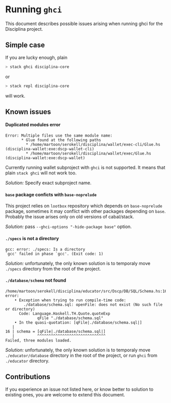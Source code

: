 # Running `ghci`

This document describes possible issues arising when running ghci for the Disciplina project.

## Simple case

If you are lucky enough, plain

```bash
> stack ghci disciplina-core
```

or

```bash
> stack repl disciplina-core
```

will work.

## Known issues

#### Duplicated modules error

```
Error: Multiple files use the same module name:
       * Glue found at the following paths
         * /home/martoon/serokell/disciplina/wallet/exec-cli/Glue.hs (disciplina-wallet:exe:dscp-wallet-cli)
         * /home/martoon/serokell/disciplina/wallet/exec/Glue.hs (disciplina-wallet:exe:dscp-wallet)
```

Currently running wallet subproject with `ghci` is not supported. It means that plain `stack ghci` will not work too.

*Solution:* Specify exact subproject name.

#### `base` package conficts with `base-noprelude`

This project relies on `lootbox` repository which depends on `base-noprelude` package, sometimes it may conflict with other packages depending on `base`. Probably the issue arises only on old versions of cabal/stack.

*Solution:* pass `--ghci-options "-hide-package base"` option.

#### `./specs` is not a directory

```
gcc: error: ./specs: Is a directory
`gcc' failed in phase `gcc'. (Exit code: 1)
```

*Solution:* unfortunately, the only known solution is to temporaly move `./specs` directory from the root of the project.

#### `./database/schema` not found

```
/home/martoon/serokell/disciplina/educator/src/Dscp/DB/SQL/Schema.hs:16:10: error:
    • Exception when trying to run compile-time code:
        ./database/schema.sql: openFile: does not exist (No such file or directory)
      Code: Language.Haskell.TH.Quote.quoteExp
              qFile "./database/schema.sql"
    • In the quasi-quotation: [qFile|./database/schema.sql|]
   |
16 | schema = [qFile|./database/schema.sql|]
   |          ^^^^^^^^^^^^^^^^^^^^^^^^^^^^^^
Failed, three modules loaded.
```

*Solution:* unfortunately, the only known solution is to temporaly move `./educator/database` directory in the root of the project, or run `ghci` from `./educator` directory.

## Contributions

If you experience an issue not listed here, or know better to solution to existing ones, you are welcome to extend this document.
